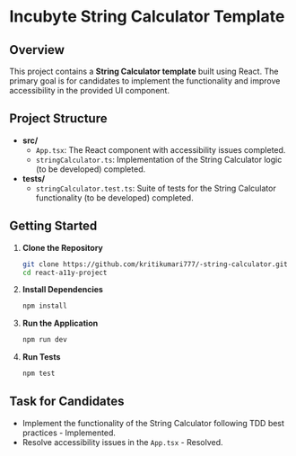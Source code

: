 # Incubyte String Calculator Template

## Overview

This project contains a **String Calculator template** built using React. The primary goal is for candidates to implement the functionality and improve accessibility in the provided UI component.

## Project Structure

- **src/**
  - `App.tsx`: The React component with accessibility issues completed.
  - `stringCalculator.ts`: Implementation of the String Calculator logic (to be developed) completed.
- **tests/**
  - `stringCalculator.test.ts`: Suite of tests for the String Calculator functionality (to be developed) completed.

## Getting Started

1. **Clone the Repository**

   ```bash
   git clone https://github.com/kritikumari777/-string-calculator.git
   cd react-a11y-project
   ```

2. **Install Dependencies**

   ```bash
   npm install
   ```

3. **Run the Application**

   ```bash
   npm run dev
   ```

4. **Run Tests**

   ```bash
   npm test
   ```

## Task for Candidates

- Implement the functionality of the String Calculator following TDD best practices - Implemented.
- Resolve accessibility issues in the `App.tsx` - Resolved.
